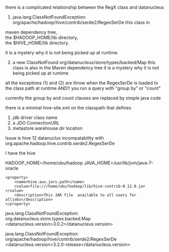 there is a complicated relationship between the RegX class and datanucleus

1) java.lang.ClassNotFoundException: org/apache/hadoop/hive/contrib/serde2/RegexSerDe
this class in 

maven dependency tree,  
the  $HADOOP_HOME/lib directory,  
the  $HIVE_HOME/lib directory.

it is a mystery why it is not being picked up at runtime.  

2) a new ClassNotFound org/datanucleus/store/types/backed/Map
this class is also in the Maven dependency tree
it is a mystery why it is not being picked up at runtime

all the exceptions (1) and (2) are throw when the RegexSerDe is loaded to the class path at runtime AND!!
you run a query with  "group by" or "count"

currently the  group by and count clauses are replaced by simple java code

there is a minimal hive-site.xml on the classpath that defines

1. jdb driver class name
2. a JDO ConnectionURL
3. metastore.warehouse.dir location


Issue is hive 12 datanuclus incompatability with org.apache.hadoop.hive.contrib.serde2.RegexSerDe

I have the hive

HADOOP_HOME=/home/ubu/hadoop
JAVA_HOME=/usr/lib/jvm/java-7-oracle

    <property>
        <name>hive.aux.jars.path</name>
        <value>file:///home/ubu/hadoop/lib/hive-contrib-0.12.0.jar </value>
        <description>This JAR file  available to all users for alljobs</description>
    </property>

java.lang.ClassNotFoundException:
org.datanucleus.store.types.backed.Map   <datanucleus.version>3.0.2</datanucleus.version>

java.lang.ClassNotFoundException:
org/apache/hadoop/hive/contrib/serde2/RegexSerDe  <datanucleus.version>3.2.0-release</datanucleus.version>